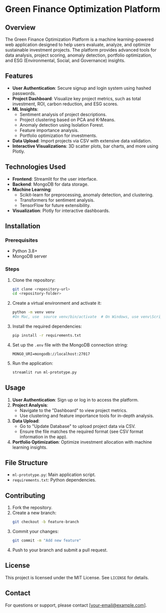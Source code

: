 # Green Finance Optimization Platform

## Overview
The Green Finance Optimization Platform is a machine learning-powered web application designed to help users evaluate, analyze, and optimize sustainable investment projects. The platform provides advanced tools for data analysis, project scoring, anomaly detection, portfolio optimization, and ESG (Environmental, Social, and Governance) insights.

## Features
- **User Authentication**: Secure signup and login system using hashed passwords.
- **Project Dashboard**: Visualize key project metrics, such as total investment, ROI, carbon reduction, and ESG scores.
- **ML Insights**:
  - Sentiment analysis of project descriptions.
  - Project clustering based on PCA and K-Means.
  - Anomaly detection using Isolation Forest.
  - Feature importance analysis.
  - Portfolio optimization for investments.
- **Data Upload**: Import projects via CSV with extensive data validation.
- **Interactive Visualizations**: 3D scatter plots, bar charts, and more using Plotly.

## Technologies Used
- **Frontend**: Streamlit for the user interface.
- **Backend**: MongoDB for data storage.
- **Machine Learning**:
  - Scikit-learn for preprocessing, anomaly detection, and clustering.
  - Transformers for sentiment analysis.
  - TensorFlow for future extensibility.
- **Visualization**: Plotly for interactive dashboards.

## Installation

### Prerequisites
- Python 3.8+
- MongoDB server

### Steps
1. Clone the repository:
   ```bash
   git clone <repository-url>
   cd <repository-folder>
   ```
2. Create a virtual environment and activate it:
   ```bash
   python -m venv venv
   #On Mac, use  source venv/bin/activate  # On Windows, use venv\Scripts\activate
   ```
3. Install the required dependencies:
   ```bash
   pip install -r requirements.txt
   ```
4. Set up the `.env` file with the MongoDB connection string:
   ```
   MONGO_URI=mongodb://localhost:27017
   ```
5. Run the application:
   ```bash
   streamlit run ml-prototype.py
   ```

## Usage
1. **User Authentication**: Sign up or log in to access the platform.
2. **Project Analysis**:
   - Navigate to the "Dashboard" to view project metrics.
   - Use clustering and feature importance tools for in-depth analysis.
3. **Data Upload**:
   - Go to "Update Database" to upload project data via CSV.
   - Ensure the file matches the required format (see CSV format information in the app).
4. **Portfolio Optimization**: Optimize investment allocation with machine learning insights.

## File Structure
- `ml-prototype.py`: Main application script.
- `requirements.txt`: Python dependencies.

## Contributing
1. Fork the repository.
2. Create a new branch:
   ```bash
   git checkout -b feature-branch
   ```
3. Commit your changes:
   ```bash
   git commit -m "Add new feature"
   ```
4. Push to your branch and submit a pull request.

## License
This project is licensed under the MIT License. See `LICENSE` for details.

## Contact
For questions or support, please contact [your-email@example.com].

